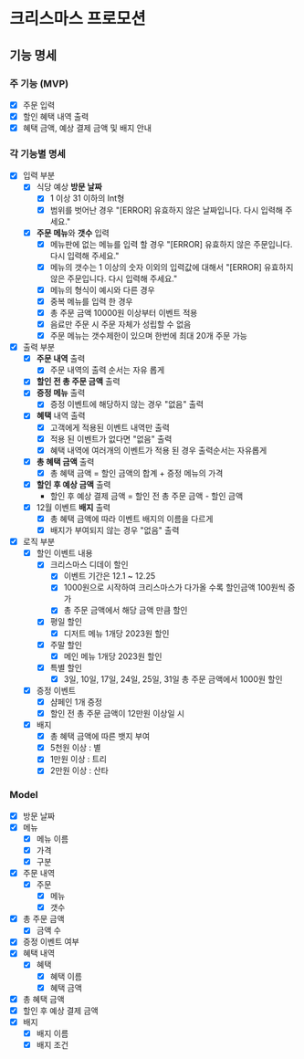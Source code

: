 # 크리스마스 프로모션 

## 기능 명세

### 주 기능 (MVP)
- [x] 주문 입력
- [x] 할인 혜택 내역 출력
- [x] 혜택 금액, 예상 결제 금액 및 배지 안내

### 각 기능별 명세
- [x] 입력 부분
  - [x] 식당 예상 **방문 날짜**
    - [x] 1 이상 31 이하의 Int형
    - [x] 범위를 벗어난 경우 "[ERROR] 유효하지 않은 날짜입니다. 다시 입력해 주세요."
  - [x] **주문 메뉴**와 **갯수** 입력
    - [x] 메뉴판에 없는 메뉴를 입력 할 경우 "[ERROR] 유효하지 않은 주문입니다. 다시 입력해 주세요."
    - [x] 메뉴의 갯수는 1 이상의 숫자 이외의 입력값에 대해서 "[ERROR] 유효하지 않은 주문입니다. 다시 입력해 주세요."
    - [x] 메뉴의 형식이 예시와 다른 경우 
    - [x] 중복 메뉴를 입력 한 경우
    - [x] 총 주문 금액 10000원 이상부터 이벤트 적용
    - [x] 음료만 주문 시 주문 자체가 성립할 수 없음
    - [x] 주문 메뉴는 갯수제한이 있으며 한번에 최대 20개 주문 가능

- [x] 출력 부분
  - [x] **주문 내역** 출력
    - [x] 주문 내역의 출력 순서는 자유 롭게
  - [x] **할인 전 총 주문 금액** 출력
  - [x] **증정 메뉴** 출력
    - [x] 증정 이벤트에 해당하지 않는 경우 "없음" 출력
  - [x] **혜택** 내역 출력
    - [x] 고객에게 적용된 이벤트 내역만 출력
    - [x] 적용 된 이벤트가 없다면 "없음" 출력
    - [x] 혜택 내역에 여러개의 이벤트가 적용 된 경우 출력순서는 자유롭게
  - [x] **총 혜택 금액** 출력
    - [x] 총 혜택 금액 = 할인 금액의 합계 + 증정 메뉴의 가격
  - [x] **할인 후 예상 금액** 출력
    - 할인 후 예상 결제 금액  = 할인 전 총 주문 금액 - 할인 금액
  - [x] 12월 이벤트 **배지** 출력
    - [x] 총 혜택 금액에 따라 이벤트 배지의 이름을 다르게
    - [x] 배지가 부여되지 않는 경우 "없음" 출력

- [x] 로직 부분
  - [x] 할인 이벤트 내용
    - [x] 크리스마스 디데이 할인
      - [x] 이벤트 기간은 12.1 ~ 12.25
      - [x] 1000원으로 시작하여 크리스마스가 다가올 수록 할인금액 100원씩 증가
      - [x] 총 주문 금액에서 해당 금액 만큼 할인
    - [x] 평일 할인
      - [x] 디저트 메뉴 1개당 2023원 할인
    - [x] 주말 할인
      - [x] 메인 메뉴 1개당 2023원 할인
    - [x] 특별 할인
      - [x] 3일, 10일, 17일, 24일, 25일, 31일 총 주문 금액에서 1000원 할인

  - [x] 증정 이벤트
    - [x] 샴페인 1개 증정
    -  [x] 할인 전 총 주문 금액이 12만원 이상일 시

  - [x] 배지
    - [x] 총 혜택 금액에 따른 뱃지 부여
    - [x] 5천원 이상 : 별
    - [x] 1만원 이상 : 트리
    - [x] 2만원 이상 : 산타

### Model
- [x] 방문 날짜
- [x] 메뉴
  - [x] 메뉴 이름
  - [x] 가격
  - [x] 구분
- [x] 주문 내역
  - [x] 주문
    - [x] 메뉴
    - [x] 갯수
- [x] 총 주문 금액
  - [x] 금액 수
- [x] 증정 이벤트 여부
- [x] 혜택 내역
  - [x] 혜택
    - [x] 혜택 이름
    - [x] 혜택 금액
- [x] 총 혜택 금액
- [x] 할인 후 예상 결제 금액
- [x] 배지
  - [x] 배지 이름
  - [x] 배지 조건